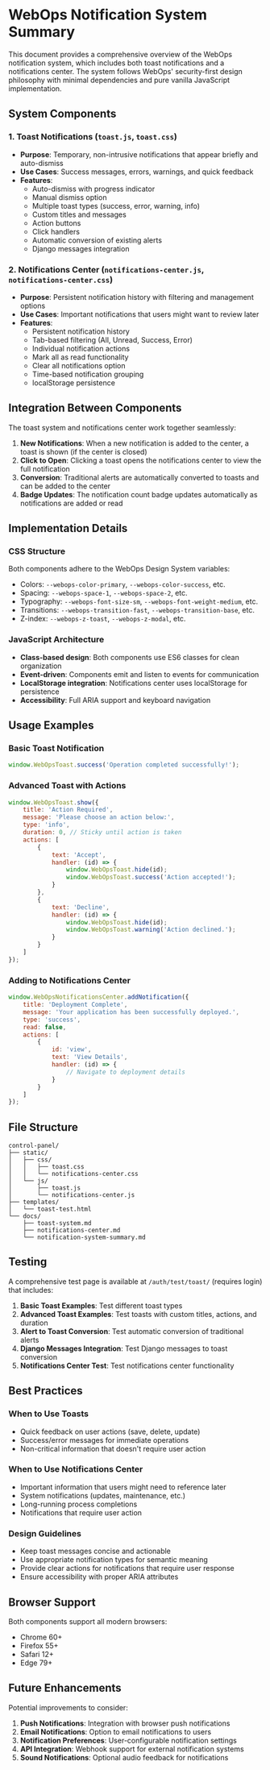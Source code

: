 # WebOps Notification System Summary

This document provides a comprehensive overview of the WebOps notification system, which includes both toast notifications and a notifications center. The system follows WebOps' security-first design philosophy with minimal dependencies and pure vanilla JavaScript implementation.

## System Components

### 1. Toast Notifications (`toast.js`, `toast.css`)
- **Purpose**: Temporary, non-intrusive notifications that appear briefly and auto-dismiss
- **Use Cases**: Success messages, errors, warnings, and quick feedback
- **Features**:
  - Auto-dismiss with progress indicator
  - Manual dismiss option
  - Multiple toast types (success, error, warning, info)
  - Custom titles and messages
  - Action buttons
  - Click handlers
  - Automatic conversion of existing alerts
  - Django messages integration

### 2. Notifications Center (`notifications-center.js`, `notifications-center.css`)
- **Purpose**: Persistent notification history with filtering and management options
- **Use Cases**: Important notifications that users might want to review later
- **Features**:
  - Persistent notification history
  - Tab-based filtering (All, Unread, Success, Error)
  - Individual notification actions
  - Mark all as read functionality
  - Clear all notifications option
  - Time-based notification grouping
  - localStorage persistence

## Integration Between Components

The toast system and notifications center work together seamlessly:

1. **New Notifications**: When a new notification is added to the center, a toast is shown (if the center is closed)
2. **Click to Open**: Clicking a toast opens the notifications center to view the full notification
3. **Conversion**: Traditional alerts are automatically converted to toasts and can be added to the center
4. **Badge Updates**: The notification count badge updates automatically as notifications are added or read

## Implementation Details

### CSS Structure
Both components adhere to the WebOps Design System variables:
- Colors: `--webops-color-primary`, `--webops-color-success`, etc.
- Spacing: `--webops-space-1`, `--webops-space-2`, etc.
- Typography: `--webops-font-size-sm`, `--webops-font-weight-medium`, etc.
- Transitions: `--webops-transition-fast`, `--webops-transition-base`, etc.
- Z-index: `--webops-z-toast`, `--webops-z-modal`, etc.

### JavaScript Architecture
- **Class-based design**: Both components use ES6 classes for clean organization
- **Event-driven**: Components emit and listen to events for communication
- **LocalStorage integration**: Notifications center uses localStorage for persistence
- **Accessibility**: Full ARIA support and keyboard navigation

## Usage Examples

### Basic Toast Notification
```javascript
window.WebOpsToast.success('Operation completed successfully!');
```

### Advanced Toast with Actions
```javascript
window.WebOpsToast.show({
    title: 'Action Required',
    message: 'Please choose an action below:',
    type: 'info',
    duration: 0, // Sticky until action is taken
    actions: [
        {
            text: 'Accept',
            handler: (id) => {
                window.WebOpsToast.hide(id);
                window.WebOpsToast.success('Action accepted!');
            }
        },
        {
            text: 'Decline',
            handler: (id) => {
                window.WebOpsToast.hide(id);
                window.WebOpsToast.warning('Action declined.');
            }
        }
    ]
});
```

### Adding to Notifications Center
```javascript
window.WebOpsNotificationsCenter.addNotification({
    title: 'Deployment Complete',
    message: 'Your application has been successfully deployed.',
    type: 'success',
    read: false,
    actions: [
        {
            id: 'view',
            text: 'View Details',
            handler: (id) => {
                // Navigate to deployment details
            }
        }
    ]
});
```

## File Structure

```
control-panel/
├── static/
│   ├── css/
│   │   ├── toast.css
│   │   └── notifications-center.css
│   └── js/
│       ├── toast.js
│       └── notifications-center.js
├── templates/
│   └── toast-test.html
└── docs/
    ├── toast-system.md
    ├── notifications-center.md
    └── notification-system-summary.md
```

## Testing

A comprehensive test page is available at `/auth/test/toast/` (requires login) that includes:

1. **Basic Toast Examples**: Test different toast types
2. **Advanced Toast Examples**: Test toasts with custom titles, actions, and duration
3. **Alert to Toast Conversion**: Test automatic conversion of traditional alerts
4. **Django Messages Integration**: Test Django messages to toast conversion
5. **Notifications Center Test**: Test notifications center functionality

## Best Practices

### When to Use Toasts
- Quick feedback on user actions (save, delete, update)
- Success/error messages for immediate operations
- Non-critical information that doesn't require user action

### When to Use Notifications Center
- Important information that users might need to reference later
- System notifications (updates, maintenance, etc.)
- Long-running process completions
- Notifications that require user action

### Design Guidelines
- Keep toast messages concise and actionable
- Use appropriate notification types for semantic meaning
- Provide clear actions for notifications that require user response
- Ensure accessibility with proper ARIA attributes

## Browser Support

Both components support all modern browsers:
- Chrome 60+
- Firefox 55+
- Safari 12+
- Edge 79+

## Future Enhancements

Potential improvements to consider:
1. **Push Notifications**: Integration with browser push notifications
2. **Email Notifications**: Option to email notifications to users
3. **Notification Preferences**: User-configurable notification settings
4. **API Integration**: Webhook support for external notification systems
5. **Sound Notifications**: Optional audio feedback for notifications